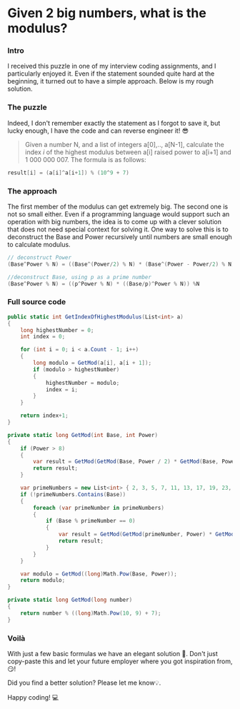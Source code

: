 # Given 2 big numbers, what is the modulus?

### Intro

I received this puzzle in one of my interview coding assignments, and I particularly enjoyed it. Even if the statement sounded quite hard at the beginning, it turned out to have a simple approach. Below is my rough solution.

### The puzzle

Indeed, I don't remember exactly the statement as I forgot to save it, but lucky enough, I have the code and can reverse engineer it! 😎

> Given a number N, and a list of integers a\[0\],.., a\[N-1\], calculate the index *i* of the highest modulus between a\[i\] raised power to a\[i+1\] and 1 000 000 007. The formula is as follows:

```csharp
result[i] = (a[i]^a[i+1]) % (10^9 + 7)
```

### The approach

The first member of the modulus can get extremely big. The second one is not so small either. Even if a programming language would support such an operation with big numbers, the idea is to come up with a clever solution that does not need special context for solving it. One way to solve this is to deconstruct the Base and Power recursively until numbers are small enough to calculate modulus.

```csharp
// deconstruct Power
(Base^Power % N) = ((Base^(Power/2) % N) * (Base^(Power - Power/2) % N)) %N

//deconstruct Base, using p as a prime number
(Base^Power % N) = ((p^Power % N) * ((Base/p)^Power % N)) %N
```

### Full source code

```csharp
public static int GetIndexOfHighestModulus(List<int> a)
{
	long highestNumber = 0;
	int index = 0;

	for (int i = 0; i < a.Count - 1; i++)
	{
		long modulo = GetMod(a[i], a[i + 1]);
		if (modulo > highestNumber)
		{
			highestNumber = modulo;
			index = i;
		}
	}

	return index+1;
}

private static long GetMod(int Base, int Power)
{
	if (Power > 8)
	{
		var result = GetMod(GetMod(Base, Power / 2) * GetMod(Base, Power - Power / 2));
		return result;
	}

	var primeNumbers = new List<int> { 2, 3, 5, 7, 11, 13, 17, 19, 23, 29, 31, 37, 41, 43, 47, 53, 59, 61, 67, 71, 73, 79, 83, 89, 97 };
	if (!primeNumbers.Contains(Base))
	{
		foreach (var primeNumber in primeNumbers)
		{
			if (Base % primeNumber == 0)
			{
				var result = GetMod(GetMod(primeNumber, Power) * GetMod(Base / primeNumber, Power));
				return result;
			}
		}
	}

	var modulo = GetMod((long)Math.Pow(Base, Power));
	return modulo;
}

private static long GetMod(long number)
{
	return number % ((long)Math.Pow(10, 9) + 7);
}
```

### Voilà

With just a few basic formulas we have an elegant solution 🤩. Don't just copy-paste this and let your future employer where you got inspiration from, 😏!

Did you find a better solution? Please let me know💡.

Happy coding! 💻